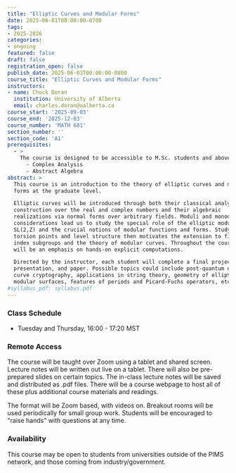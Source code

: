 ```yaml
---
title: "Elliptic Curves and Modular Forms"
date: 2025-06-01T00:00:00-0700
tags:
- 2025-2026
categories:
- ongoing
featured: false
draft: false
registration_open: false
publish_date: 2025-06-03T00:00:00-0800
course_title: "Elliptic Curves and Modular Forms"
instructors:
- name: Chuck Doran
  institution: University of Alberta
  email: charles.doran@ualberta.ca
course_start: '2025-09-03'
course_end: '2025-12-03'
course_number: 'MATH 681'
section_number: ''
section_code: 'A1'
prerequisites:
  - >
    The course is designed to be accessible to M.Sc. students and above
      - Complex Analysis
      - Abstract Algebra
abstract: >
  This course is an introduction to the theory of elliptic curves and modular
  forms at the graduate level.

  Elliptic curves will be introduced through both their classical analytic
  construction over the real and complex numbers and their algebraic
  realizations via normal forms over arbitrary fields. Moduli and monodromy
  considerations lead us to study the special role of the elliptic modular group
  SL(2,Z) and the crucial notions of modular functions and forms. Studying
  torsion points and level structure then motivates the extension to finite
  index subgroups and the theory of modular curves. Throughout the course, there
  will be an emphasis on hands-on explicit computations.

  Directed by the instructor, each student will complete a final project,
  presentation, and paper. Possible topics could include post-quantum elliptic
  curve cryptography, applications in string theory, geometry of elliptic
  modular surfaces, features of periods and Picard-Fuchs operators, etc.
#syllabus_pdf: syllabus.pdf
---
```



### Class Schedule
  * Tuesday and Thursday, 16:00 - 17:20 MST

### Remote Access
The course will be taught over Zoom using a tablet and shared screen.  Lecture
notes will be written out live on a tablet. There will also be pre-prepared
slides on certain topics.  The in-class lecture notes will be saved and
distributed as .pdf files. There will be a course webpage to host all of these
plus additional course materials and readings.

The format will be Zoom based, with videos on. Breakout rooms will be used
periodically for small group work. Students will be encouraged to "raise hands"
with questions at any time.

### Availability
This course may be open to students from universities outside of the PIMS
network, and those coming from industry/government.
